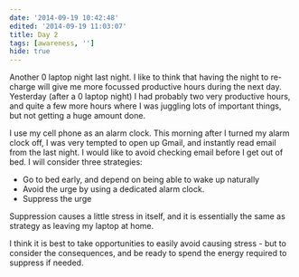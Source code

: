 ```yaml
---
date: '2014-09-19 10:42:48'
edited: '2014-09-19 11:03:07'
title: Day 2
tags: [awareness, '']
hide: true
---
```


Another 0 laptop night last night. I like to think that having the night to re-charge will give me more focussed productive hours during the next day. Yesterday (after a 0 laptop night) I had probably two very productive hours, and quite a few more hours where I was juggling lots of important things, but not getting a huge amount done.

I use my cell phone as an alarm clock. This morning after I turned my alarm clock off, I was very tempted to open up Gmail, and instantly read email from the last night. I would like to avoid checking email before I get out of bed. I will consider three strategies: 

- Go to bed early, and depend on being able to wake up naturally
- Avoid the urge by using a dedicated alarm clock. 
- Suppress the urge

Suppression causes a little stress in itself, and it is essentially the same as strategy as leaving my laptop at home.

I think it is best to take opportunities to easily avoid causing stress - but to consider the consequences, and be ready to spend the energy required to suppress if needed. 


